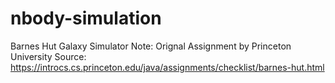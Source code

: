 # nbody-simulation
Barnes Hut Galaxy Simulator
Note: Orignal Assignment by Princeton University
Source: https://introcs.cs.princeton.edu/java/assignments/checklist/barnes-hut.html
